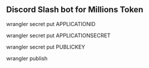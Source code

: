 ## Discord Slash bot for Millions Token

wrangler secret put APPLICATIONID

wrangler secret put APPLICATIONSECRET

wrangler secret put PUBLICKEY

wrangler publish

